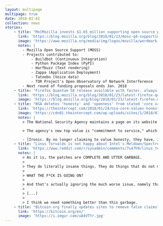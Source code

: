 ```yaml
---
layout: multipage
multipage: true
date: 2018-02-01
collection: news
stories:
    - title: "Mo[Mozilla invests $1.65 million supporting open source projects in 2017"
      link: 'https://blog.mozilla.org/blog/2018/01/23/moss-q4-supporting-python-ecosystem/'
      image: 'https://www.mozilla.org/media/img/logos/mozilla/wordmark-dark.731d4dab7347.svg'
      notes: |
        - Mozilla Open Source Support (MOSS)
        - Projects contributed to:
            - Buildbot (Continuous Integration)
            - Python Package Index (PyPI)
            - Harfbuzz (Text rendering)
            - Zappa (Application Deployment)
            - Tatoebo (Voice data)
            - TOR Project's Open Observatory of Network Interference
        - Next round of funding proposals ends Jan. 2018
    - title: "Firefox Quantum 58 release available with faster, always-on privacy with opt-in Tracking Protection and new features"
      link: 'https://blog.mozilla.org/blog/2018/01/23/latest-firefox-quantum-release-now-available-with-new-features/'
      image: 'https://blog.mozilla.org/blog/2018/01/23/latest-firefox-quantum-release-now-available-with-new-features/'
    - title: "NSA deletes 'honesty' and 'openness' from stated 'core values'"
      link: 'https://theintercept.com/2018/01/24/nsa-core-values-honesty-deleted/'
      image: 'https://cdn01.theintercept.com/wp-uploads/sites/1/2018/01/NSA-michael-roger-1516652208-article-header.jpg'
      notes: |
        > The National Security Agency maintains a page on its website that outlines its mission statement. But earlier this month, the agency made a discreet change: It removed "honesty" as its top priority.

        > The agency's new top value is "commitment to service," which it says means "execllence in the pursuit of our critical mission."

        - [Ironic. By no longer claiming to value honesty, they have, in fact, become more honest.](https://www.reddit.com/r/technology/comments/7so10f/nsa_deletes_honesty_and_openness_from_core_values/dt66t4h/)
    - title: "Linus Torvalds is not happy about Intel's Meldown/Spectre patches"
      link: 'https://www.reddit.com/r/sysadmin/comments/7s47h9/linus_torvalds_is_not_happy_about_intels/'
      notes: |
        > As it is, the patches are COMPLETE AND UTTER GARBAGE.
        >
        > They do literally insane things. They do things that do not make sense. That makes all your arguments questionable and suspicious. The patches do things that are not sane.
        >
        > WHAT THE F*CK IS GOING ON?
        >
        > And that's actually ignoring the much worse issue, namely that the whole hardware interface is literally mis-designed by morons.
        >
        > [...]
        >
        > I think we need something better than this garbage.
    - title: "Bitcoin.org finally updates sites to remove false claims"
      link: 'https://bitcoin.org/en/'
      image: 'https://i.imgur.com/uA4VTYr.jpg'
---
```

